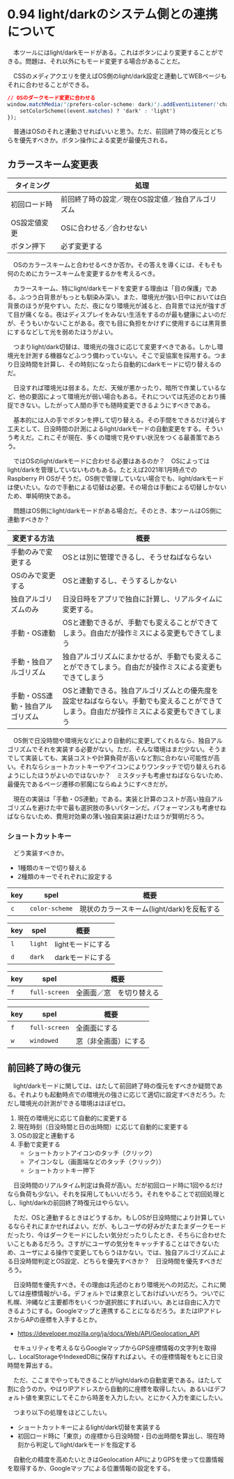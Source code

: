 # 0.94 light/darkのシステム側との連携について

　本ツールにはlight/darkモードがある。これはボタンにより変更することができる。問題は、それ以外にもモード変更する場合があることだ。

　CSSのメディアクエリを使えばOS側のlight/dark設定と連動してWEBページもそれに合わせることができる。

```css
// OSのダークモード変更に合わせる
window.matchMedia('(prefers-color-scheme: dark)').addEventListener('change', event => {
    setColorScheme((event.matches) ? 'dark' : 'light')
});
```

　普通はOSのそれと連動させればいいと思う。ただ、前回終了時の復元とどちらを優先すべきか。ボタン操作による変更が最優先される。

## カラースキーム変更表

タイミング|処理
----------|----
初回ロード時|前回終了時の設定／現在OS設定値／独自アルゴリズム
OS設定値変更|OSに合わせる／合わせない
ボタン押下|必ず変更する

　OSのカラースキームと合わせるべきか否か。その答えを導くには、そもそも何のためにカラースキームを変更するかを考えるべき。

　カラースキーム、特にlight/darkモードを変更する理由は「目の保護」である。ふつう白背景がもっとも馴染み深い。また、環境光が強い日中においては白背景のほうが見やすい。ただ、夜になり環境光が減ると、白背景では光が強すぎて目が痛くなる。夜はディスプレイをみない生活をするのが最も健康によいのだが、そうもいかないことがある。夜でも目に負担をかけずに使用するには黒背景にするなどして光を弱めたほうがよい。

　つまりlight/dark切替は、環境光の強さに応じて変更すべきである。しかし環境光を計測する機器などふつう備わっていない。そこで妥協案を採用する。つまり日没時間を計算し、その時刻になったら自動的にdarkモードに切り替えるのだ。

　日没すれば環境光は弱まる。ただ、天候が悪かったり、暗所で作業しているなど、他の要因によって環境光が弱い場合もある。それについては先述のとおり捕捉できない。したがって人間の手でも随時変更できるようにすべきである。

　基本的には人の手でボタンを押して切り替える。その手間をできるだけ減らす工夫として、日没時間の計測によるlight/darkモードの自動変更をする。そういう考えだ。これこそが現在、多くの環境で見やすい状況をつくる最善策であろう。

　ではOSのlight/darkモードに合わせる必要はあるのか？　OSによってはlight/darkを管理していないものもある。たとえば2021年1月時点でのRaspberry PI OSがそうだ。OS側で管理していない場合でも、light/darkモードは使いたい。なので手動による切替は必要。その場合は手動による切替しかないため、単純明快である。

　問題はOS側にlight/darkモードがある場合だ。そのとき、本ツールはOS側に連動すべきか？　

変更する方法|概要
------------|----
手動のみで変更する|OSとは別に管理できるし、そうせねばならない
OSのみで変更する|OSと連動するし、そうするしかない
独自アルゴリズムのみ|日没日時をアプリで独自に計算し、リアルタイムに変更する。
手動・OS連動|OSと連動できるが、手動でも変えることができてしまう。自由だが操作ミスによる変更もできてしまう
手動・独自アルゴリズム|独自アルゴリズムにまかせるが、手動でも変えることができてしまう。自由だが操作ミスによる変更もできてしまう
手動・OSS連動・独自アルゴリズム|OSと連動できる。独自アルゴリズムとの優先度を設定せねばならない。手動でも変えることができてしまう。自由だが操作ミスによる変更もできてしまう

　OS側で日没時間や環境光などにより自動的に変更してくれるなら、独自アルゴリズムでそれを実装する必要がない。ただ、そんな環境はまだ少ない。そうまでして実装しても、実装コストや計算負荷が高いなど割に合わない可能性が高い。それならショートカットキーやアイコンによりワンタッチで切り替えられるようにしたほうがよいのではないか？　ミスタッチも考慮せねばならないため、最優先であるページ遷移の邪魔にならぬようにすべきだが。

　現在の実装は「手動・OS連動」である。実装と計算のコストが高い独自アルゴリズムを避けた中で最も選択肢の多いパターンだ。パフォーマンスも考慮せねばならないため、費用対効果の薄い独自実装は避けたほうが賢明だろう。

### ショートカットキー

　どう実装すべきか。

* 1種類のキーで切り替える
* 2種類のキーでそれぞれに設定する

key|spel|概要
---|----|----
`c`|`color-scheme`|現状のカラースキーム(light/dark)を反転する

key|spel|概要
---|----|----
`l`|`light`|lightモードにする
`d`|`dark`|darkモードにする








key|spel|概要
---|----|----
`f`|`full-screen`|全画面／窓　を切り替える

key|spel|概要
---|----|----
`f`|`full-screen`|全画面にする
`w`|`windowed`|窓（非全画面）にする


## 前回終了時の復元

　light/darkモードに関しては、はたして前回終了時の復元をすべきか疑問である。それよりも起動時点での環境光の強さに応じて適切に設定すべきだろう。ただし環境光の計測ができる環境はほぼゼロ。

1. 現在の環境光に応じて自動的に変更する
1. 現在時刻（日没時間と日の出時間）に応じて自動的に変更する
1. OSの設定と連動する
1. 手動で変更する
    * ショートカットアイコンのタッチ（クリック）
    * アイコンなし（画面端などのタッチ（クリック））
    * ショートカットキー押下

　日没時間のリアルタイム判定は負荷が高い。だが初回ロード時に1回やるだけなら負荷も少ない。それを採用してもいいだろう。それをやることで初回処理とし、light/darkの前回終了時復元はやらない。

　ただ、OSと連動するときはどうするか。もしOSが日没時間により計算しているならそれにまかせればよい。だが、もしユーザの好みがたまたまダークモードだったり、今はダークモードにしたい気分だったりしたとき、そちらに合わせたいこともあるだろう。さすがにユーザの気分をキャッチすることはできないため、ユーザによる操作で変更してもらうほかない。では、独自アルゴリズムによる日没時間判定とOS設定、どちらを優先すべきか？　日没時間を優先すべきだろう。

　日没時間を優先すべき。その理由は先述のとおり環境光への対応だ。これに関しては座標情報がいる。デフォルトでは東京としておけばいいだろう。ついでに札幌、沖縄など主要都市をいくつか選択肢にすればいい。あとは自由に入力できるようにする。Googleマップと連携することになるだろう。またはIPアドレスからAPの座標を入手するとか。

* https://developer.mozilla.org/ja/docs/Web/API/Geolocation_API

　セキュリティを考えるならGoogleマップからGPS座標情報の文字列を取得し、LocalStorageやIndexedDBに保存すればよい。その座標情報をもとに日没時間を算出する。

　ただ、ここまでやってもできることがlight/darkの自動変更である。はたして割に合うのか。やはりIPアドレスから自動的に座標を取得したい。あるいはデフォルト値を東京にしてそこから時差を入力したい。とにかく入力を楽にしたい。

　つまり以下の処理をほどこしたい。

* ショートカットキーによるlight/dark切替を実装する
* 初回ロード時に「東京」の座標から日没時間・日の出時間を算出し、現在時刻から判定してlight/darkモードを指定する

　自動化の精度を高めたいときはGeolocation APIによりGPSを使って位置情報を取得するか、Googleマップによる位置情報の設定をする。

